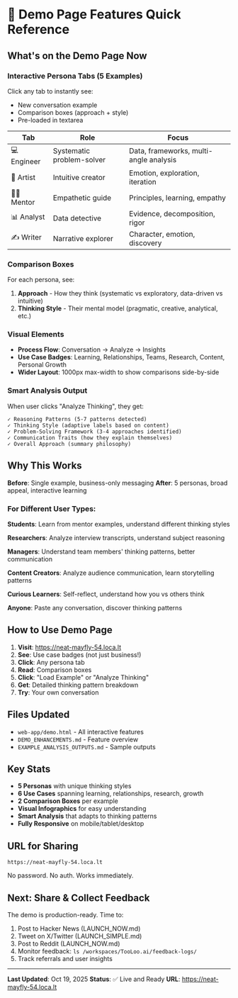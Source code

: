# 🎯 Demo Page Features Quick Reference

## What's on the Demo Page Now

### Interactive Persona Tabs (5 Examples)
Click any tab to instantly see:
- New conversation example
- Comparison boxes (approach + style)
- Pre-loaded in textarea

| Tab | Role | Focus |
|-----|------|-------|
| 💻 Engineer | Systematic problem-solver | Data, frameworks, multi-angle analysis |
| 🎨 Artist | Intuitive creator | Emotion, exploration, iteration |
| 👨‍🏫 Mentor | Empathetic guide | Principles, learning, empathy |
| 📊 Analyst | Data detective | Evidence, decomposition, rigor |
| ✍️ Writer | Narrative explorer | Character, emotion, discovery |

### Comparison Boxes
For each persona, see:
1. **Approach** - How they think (systematic vs exploratory, data-driven vs intuitive)
2. **Thinking Style** - Their mental model (pragmatic, creative, analytical, etc.)

### Visual Elements
- **Process Flow**: Conversation → Analyze → Insights
- **Use Case Badges**: Learning, Relationships, Teams, Research, Content, Personal Growth
- **Wider Layout**: 1000px max-width to show comparisons side-by-side

### Smart Analysis Output
When user clicks "Analyze Thinking", they get:
```
✓ Reasoning Patterns (5-7 patterns detected)
✓ Thinking Style (adaptive labels based on content)
✓ Problem-Solving Framework (3-4 approaches identified)
✓ Communication Traits (how they explain themselves)
✓ Overall Approach (summary philosophy)
```

## Why This Works

**Before**: Single example, business-only messaging
**After**: 5 personas, broad appeal, interactive learning

### For Different User Types:

**Students**: Learn from mentor examples, understand different thinking styles

**Researchers**: Analyze interview transcripts, understand subject reasoning

**Managers**: Understand team members' thinking patterns, better communication

**Content Creators**: Analyze audience communication, learn storytelling patterns

**Curious Learners**: Self-reflect, understand how you vs others think

**Anyone**: Paste any conversation, discover thinking patterns

## How to Use Demo Page

1. **Visit**: https://neat-mayfly-54.loca.lt
2. **See**: Use case badges (not just business!)
3. **Click**: Any persona tab
4. **Read**: Comparison boxes
5. **Click**: "Load Example" or "Analyze Thinking"
6. **Get**: Detailed thinking pattern breakdown
7. **Try**: Your own conversation

## Files Updated

- `web-app/demo.html` - All interactive features
- `DEMO_ENHANCEMENTS.md` - Feature overview
- `EXAMPLE_ANALYSIS_OUTPUTS.md` - Sample outputs

## Key Stats

- **5 Personas** with unique thinking styles
- **6 Use Cases** spanning learning, relationships, research, growth
- **2 Comparison Boxes** per example
- **Visual Infographics** for easy understanding
- **Smart Analysis** that adapts to thinking patterns
- **Fully Responsive** on mobile/tablet/desktop

## URL for Sharing

```
https://neat-mayfly-54.loca.lt
```

No password. No auth. Works immediately.

## Next: Share & Collect Feedback

The demo is production-ready. Time to:
1. Post to Hacker News (LAUNCH_NOW.md)
2. Tweet on X/Twitter (LAUNCH_SIMPLE.md)
3. Post to Reddit (LAUNCH_NOW.md)
4. Monitor feedback: `ls /workspaces/TooLoo.ai/feedback-logs/`
5. Track referrals and user insights

---

**Last Updated**: Oct 19, 2025
**Status**: ✅ Live and Ready
**URL**: https://neat-mayfly-54.loca.lt
